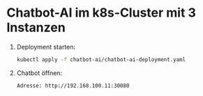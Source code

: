# Chatbot-AI im k8s-Cluster mit 3 Instanzen

1. Deployment starten:

    ```bash
    kubectl apply -f chatbot-ai/chatbot-ai-deployment.yaml
    ```

2. Chatbot öffnen:
    ```bash
    Adresse: http://192.168.100.11:30080
